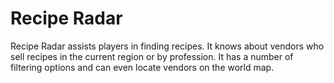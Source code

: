 # Recipe Radar

Recipe Radar assists players in finding recipes. It knows about vendors who sell recipes in the current region or by profession. It has a number of filtering options and can even locate vendors on the world map.
